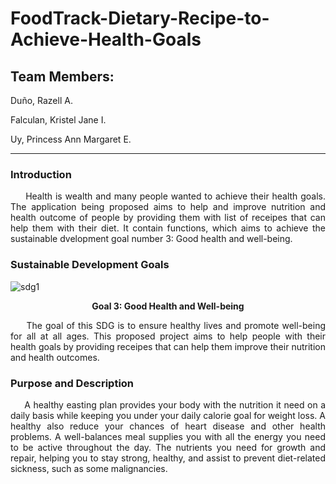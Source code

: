 # FoodTrack-Dietary-Recipe-to-Achieve-Health-Goals

<h2> Team Members:</h2>
<p>Duño, Razell A.</p>
<p>Falculan, Kristel Jane I.</p>
<p>Uy, Princess Ann Margaret E.</p>

***

<h3>Introduction</h3>

<p align="justify">&nbsp;&nbsp;&nbsp;&nbsp;&nbsp;Health is wealth and many people wanted to achieve their health goals. The application being proposed aims to help and improve nutrition and health outcome of people by providing them with list of receipes that can help them with their diet. It contain functions, which aims to achieve the sustainable dvelopment goal number 3: Good health and well-being.</p>

<h3>Sustainable Development Goals</h3>

![sdg1](https://github.com/PrncssAnnMrgrtUy/FoodTrack-Dietary-Recipe-to-Achieve-Health-Goals/assets/114508738/5f0b76e4-326e-4745-ba45-8eba1228852d)

<p align="center"><strong>Goal 3: Good Health and Well-being</strong></p>
  
<p align="justify">&nbsp;&nbsp;&nbsp;&nbsp;&nbsp;The goal of this SDG is to ensure healthy lives and promote well-being for all at all ages. This proposed project aims to help people with their health goals by providing receipes that can help them improve their nutrition and health outcomes.</p>




<h3>Purpose and Description</h3>

<p align="justify">&nbsp;&nbsp;&nbsp;&nbsp;&nbsp;A healthy easting plan provides your body with the nutrition it need on a daily basis while keeping you under your daily calorie goal for weight loss. A healthy also reduce your chances of heart disease and other health problems. A well-balances meal supplies you with all the energy you need to be active throughout the day. The nutrients you need for growth and repair, helping you to stay strong, healthy, and assist to prevent diet-related sickness, such as some malignancies.</p>


